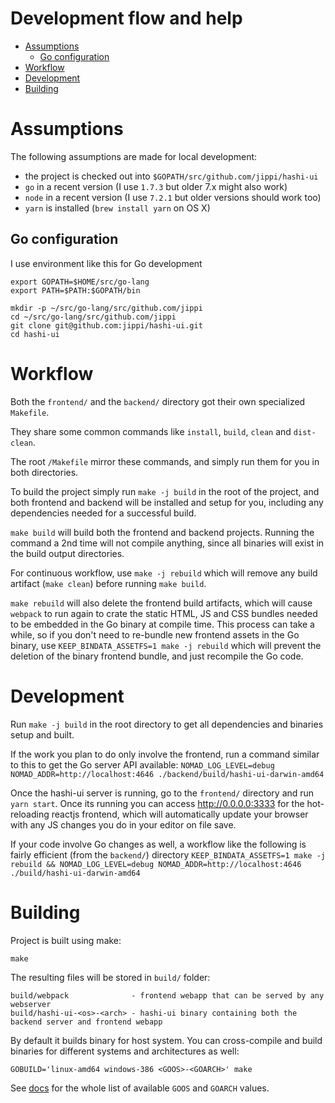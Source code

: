 # Development flow and help

- [Assumptions](#assumptions)
  * [Go configuration](#go-configuration)
- [Workflow](#workflow)
- [Development](#development)
- [Building](#building)

# Assumptions

The following assumptions are made for local development:

- the project is checked out into `$GOPATH/src/github.com/jippi/hashi-ui`
- `go` in a recent version (I use `1.7.3` but older 7.x might also work)
- `node` in a recent version (I use `7.2.1` but older versions should work too)
- `yarn` is installed (`brew install yarn` on OS X)

## Go configuration

I use environment like this for Go development

```
export GOPATH=$HOME/src/go-lang
export PATH=$PATH:$GOPATH/bin

mkdir -p ~/src/go-lang/src/github.com/jippi
cd ~/src/go-lang/src/github.com/jippi
git clone git@github.com:jippi/hashi-ui.git
cd hashi-ui
```

# Workflow

Both the `frontend/` and the `backend/` directory got their own specialized `Makefile`.

They share some common commands like `install`, `build`, `clean` and `dist-clean`.

The root `/Makefile` mirror these commands, and simply run them for you in both directories.

To build the project simply run `make -j build` in the root of the project, and both frontend and backend will be
installed and setup for you, including any dependencies needed for a successful build.

`make build` will build both the frontend and backend projects. Running the command a 2nd time will not compile anything,
since all binaries will exist in the build output directories.

For continuous workflow, use `make -j rebuild` which will remove any build artifact (`make clean`) before running `make build`.

`make rebuild` will also delete the frontend build artifacts, which will cause `webpack` to run again to crate the static
HTML, JS and CSS bundles needed to be embedded in the Go binary at compile time. This process can take a while, so if you
don't need to re-bundle new frontend assets in the Go binary, use `KEEP_BINDATA_ASSETFS=1 make -j rebuild` which will prevent
the deletion of the binary frontend bundle, and just recompile the Go code.

# Development

Run `make -j build` in the root directory to get all dependencies and binaries setup and built.

If the work you plan to do only involve the frontend, run a command similar to this to get the Go server API available:
`NOMAD_LOG_LEVEL=debug NOMAD_ADDR=http://localhost:4646 ./backend/build/hashi-ui-darwin-amd64`

Once the hashi-ui server is running, go to the `frontend/` directory and run `yarn start`.
Once its running you can access http://0.0.0.0:3333 for the hot-reloading reactjs frontend, which will automatically
update your browser with any JS changes you do in your editor on file save.

If your code involve Go changes as well, a workflow like the following is fairly efficient (from the `backend/`) directory
`KEEP_BINDATA_ASSETFS=1 make -j rebuild && NOMAD_LOG_LEVEL=debug NOMAD_ADDR=http://localhost:4646 ./build/hashi-ui-darwin-amd64`


# Building

Project is built using make:

```
make
```

The resulting files will be stored in `build/` folder:

```
build/webpack              - frontend webapp that can be served by any webserver
build/hashi-ui-<os>-<arch> - hashi-ui binary containing both the backend server and frontend webapp
```

By default it builds binary for host system. You can cross-compile and
build binaries for different systems and architectures as well:

```
GOBUILD='linux-amd64 windows-386 <GOOS>-<GOARCH>' make
```

See [docs](https://golang.org/doc/install/source) for the whole list of available `GOOS` and `GOARCH`
values.